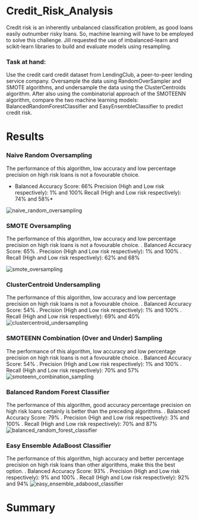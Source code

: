 # Credit_Risk_Analysis

Credit risk is an inherently unbalanced classification problem, as good loans easily outnumber risky loans. So, machine learning will have to be employed to solve this challenge.
Jill requested the use of imbalanced-learn and scikit-learn libraries to build and evaluate models using resampling.

### Task at hand:
Use the credit card credit dataset from LendingClub, a peer-to-peer lending service company. Oversample the data using RandomOverSampler and SMOTE algorithms, and undersample the data using the ClusterCentroids algorithm. After also using the combinatorial approach of the SMOTEENN algorithm, compare the two machine learning models: BalancedRandomForestClassifier and EasyEnsembleClassifier to predict credit risk.

# Results

### Naive Random Oversampling
The performance of this algorithm, low accuracy and low percentage precision on high risk loans is not a fovourable choice.
* Balanced Accuracy Score: 66%
 Precision (High and Low risk respectively): 1% and 100%
 Recall (High and Low risk respectively): 74% and 58%*

![naive_random_oversampling](https://user-images.githubusercontent.com/78666055/123552210-26488680-d743-11eb-9d4a-49c31cde06bf.png)

### SMOTE Oversampling
The performance of this algorithm, low accuracy and low percentage precision on high risk loans is not a fovourable choice.
. Balanced Accuracy Score: 65%
. Precision (High and Low risk respectively): 1% and 100%
. Recall (High and Low risk respectively): 62% and 68%

![smote_oversampling](https://user-images.githubusercontent.com/78666055/123552219-2cd6fe00-d743-11eb-9412-30aa355e069f.png)

### ClusterCentroid Undersampling
The performance of this algorithm, low accuracy and low percentage precision on high risk loans is not a fovourable choice.
. Balanced Accuracy Score: 54%
. Precision (High and Low risk respectively): 1% and 100%
. Recall (High and Low risk respectively): 69% and 40%
![clustercentroid_undersampling](https://user-images.githubusercontent.com/78666055/123552222-33657580-d743-11eb-9613-b5b44624020c.png)

### SMOTEENN Combination (Over and Under) Sampling
The performance of this algorithm, low accuracy and low percentage precision on high risk loans is not a fovourable choice.
. Balanced Accuracy Score: 54%
. Precision (High and Low risk respectively): 1% and 100%
. Recall (High and Low risk respectively): 70% and 57%
![smoteenn_combination_sampling](https://user-images.githubusercontent.com/78666055/123552230-3e200a80-d743-11eb-8037-5dd1e272a4a8.png)

### Balanced Random Forest Classifier
The performance of this algorithm, good accuracy percentage precision on high risk loans certainly is better than the preceding algorithms.
. Balanced Accuracy Score: 79%
. Precision (High and Low risk respectively): 3% and 100%
. Recall (High and Low risk respectively): 70% and 87%
![balanced_random_forest_classifier](https://user-images.githubusercontent.com/78666055/123552242-4aa46300-d743-11eb-804a-74d05c78e9b3.png)

### Easy Ensemble AdaBoost Classifier
The performance of this algorithm, high accuracy and better percentage precision on high risk loans than other algorithms, make this the best option.
. Balanced Accuracy Score: 93%
. Precision (High and Low risk respectively): 9% and 100%
. Recall (High and Low risk respectively): 92% and 94%
![easy_ensemble_adaboost_classifier](https://user-images.githubusercontent.com/78666055/123552248-52640780-d743-11eb-87a5-562613cff492.png)

# Summary

